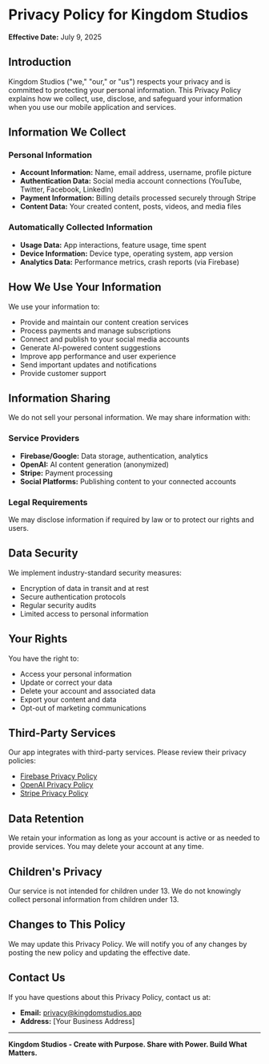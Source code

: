 # Privacy Policy for Kingdom Studios

**Effective Date:** July 9, 2025

## Introduction

Kingdom Studios ("we," "our," or "us") respects your privacy and is committed to protecting your personal information. This Privacy Policy explains how we collect, use, disclose, and safeguard your information when you use our mobile application and services.

## Information We Collect

### Personal Information

- **Account Information:** Name, email address, username, profile picture
- **Authentication Data:** Social media account connections (YouTube, Twitter, Facebook, LinkedIn)
- **Payment Information:** Billing details processed securely through Stripe
- **Content Data:** Your created content, posts, videos, and media files

### Automatically Collected Information

- **Usage Data:** App interactions, feature usage, time spent
- **Device Information:** Device type, operating system, app version
- **Analytics Data:** Performance metrics, crash reports (via Firebase)

## How We Use Your Information

We use your information to:

- Provide and maintain our content creation services
- Process payments and manage subscriptions
- Connect and publish to your social media accounts
- Generate AI-powered content suggestions
- Improve app performance and user experience
- Send important updates and notifications
- Provide customer support

## Information Sharing

We do not sell your personal information. We may share information with:

### Service Providers

- **Firebase/Google:** Data storage, authentication, analytics
- **OpenAI:** AI content generation (anonymized)
- **Stripe:** Payment processing
- **Social Platforms:** Publishing content to your connected accounts

### Legal Requirements

We may disclose information if required by law or to protect our rights and users.

## Data Security

We implement industry-standard security measures:

- Encryption of data in transit and at rest
- Secure authentication protocols
- Regular security audits
- Limited access to personal information

## Your Rights

You have the right to:

- Access your personal information
- Update or correct your data
- Delete your account and associated data
- Export your content and data
- Opt-out of marketing communications

## Third-Party Services

Our app integrates with third-party services. Please review their privacy policies:

- [Firebase Privacy Policy](https://firebase.google.com/support/privacy)
- [OpenAI Privacy Policy](https://openai.com/privacy)
- [Stripe Privacy Policy](https://stripe.com/privacy)

## Data Retention

We retain your information as long as your account is active or as needed to provide services. You may delete your account at any time.

## Children's Privacy

Our service is not intended for children under 13. We do not knowingly collect personal information from children under 13.

## Changes to This Policy

We may update this Privacy Policy. We will notify you of any changes by posting the new policy and updating the effective date.

## Contact Us

If you have questions about this Privacy Policy, contact us at:

- **Email:** privacy@kingdomstudios.app
- **Address:** [Your Business Address]

---

**Kingdom Studios - Create with Purpose. Share with Power. Build What Matters.**
